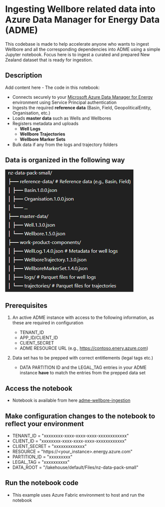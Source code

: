 # Ingesting Wellbore related data into Azure Data Manager for Energy Data (ADME)

This codebase is made to help accelerate anyone who wants to ingest Wellbore and all the corresponding dependencies into ADME using a simple Jupyter notebook. Focus here is to ingest a curated and prepared New Zealand dataset that is ready for ingestion.

## Description

Add content here - The code in this notebook:

- Connects securely to your [Microsoft Azure Data Manager for Energy](https://learn.microsoft.com/en-us/azure/energy-data-services/) environment using Service Principal authentication
- Ingests the required **reference data** (Basin, Field, GeopoliticalEntity, Organisation, etc.)
- Loads **master data** such as Wells and Wellbores
- Registers metadata and uploads
  - **Well Logs**
  - **Wellbore Trajectories**
  - **Wellbore Marker Sets**
- Bulk data if any from the logs and trajectory folders

## Data is organized in the following way

![NZ Data Pack Folder Structure](images/nz-folder-structure.png)

## Prerequisites

  1. An active ADME instance with access to the following information, as these are required in configuration

     - TENANT_ID
     - APP_ID/CLIENT_ID
     - CLIENT_SECRET
     - ADME RESOURCE URL (e.g., <https://contoso.enery.azure.com>)

  2. Data set has to be prepped with correct entitlements (legal tags etc.)

     - DATA PARTITION ID and the LEGAL_TAG entries in your ADME instance **have** to match the entries from the prepped data set

## Access the notebook

- Notebook is available from here [adme-wellbore-ingestion](https://github.com/mkbinc007/admewellboredataingestion/main/src/adme-wellbore-ingestion-v2.ipynb)

## Make configuration changes to the notebook to reflect your environment

- TENANT_ID = "xxxxxxxx-xxxx-xxxx-xxxx-xxxxxxxxxxxx"
- CLIENT_ID = "xxxxxxxx-xxxx-xxxx-xxxx-xxxxxxxxxxxx"
- CLIENT_SECRET = "xxxxxxxxxxxxx"
- RESOURCE = "https://<your_instance>.energy.azure.com"
- PARTITION_ID = "xxxxxxxxx"
- LEGAL_TAG = "xxxxxxxxxx"
- DATA_ROOT = "/lakehouse/default/Files/nz-data-pack-small"

## Run the notebook code

- This example uses Azure Fabric environment to host and run the notebook
  